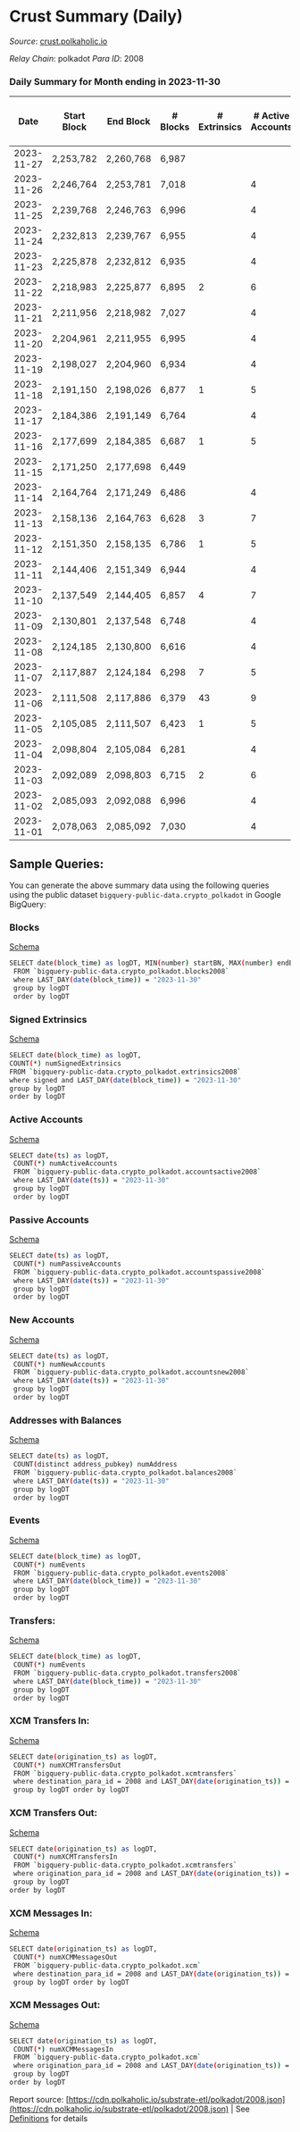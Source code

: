 # Crust Summary (Daily)

_Source_: [crust.polkaholic.io](https://crust.polkaholic.io)

*Relay Chain*: polkadot
*Para ID*: 2008



### Daily Summary for Month ending in 2023-11-30


| Date    | Start Block | End Block | # Blocks | # Extrinsics | # Active Accounts | # Passive Accounts | # New Accounts | # Addresses | # Events  | # Transfers ($USD) | # XCM Transfers In ($USD) | # XCM Transfers Out ($USD) | # XCM In | # XCM Out | Issues |
|---------|-------------|-----------|----------|--------------|-------------------|--------------------|----------------|-------------|-----------|--------------------|---------------------------|----------------------------|----------|-----------|--------|
| 2023-11-27 | 2,253,782 | 2,260,768 | 6,987 |  |  |  |  |  | 14,195 |   |   |   |  |  |  |
| 2023-11-26 | 2,246,764 | 2,253,781 | 7,018 |  | 4 |  |  | 1,013 | 14,034 |   |   |   |  |  |  |
| 2023-11-25 | 2,239,768 | 2,246,763 | 6,996 |  | 4 |  |  | 1,013 | 13,997 |   |   |   |  |  |  |
| 2023-11-24 | 2,232,813 | 2,239,767 | 6,955 |  | 4 |  |  | 1,013 | 13,914 |   |   |   |  |  |  |
| 2023-11-23 | 2,225,878 | 2,232,812 | 6,935 |  | 4 |  |  | 1,013 | 13,874 |   |   |   |  |  |  |
| 2023-11-22 | 2,218,983 | 2,225,877 | 6,895 | 2 | 6 | 1 | 1 | 1,013 | 13,807 | 1  |   |   |  |  |  |
| 2023-11-21 | 2,211,956 | 2,218,982 | 7,027 |  | 4 |  |  | 1,013 | 14,061 |   |   |   |  |  |  |
| 2023-11-20 | 2,204,961 | 2,211,955 | 6,995 |  | 4 |  |  | 1,013 | 13,994 |   |   |   |  |  |  |
| 2023-11-19 | 2,198,027 | 2,204,960 | 6,934 |  | 4 |  |  | 1,013 | 13,872 |   |   |   |  |  |  |
| 2023-11-18 | 2,191,150 | 2,198,026 | 6,877 | 1 | 5 | 1 |  | 1,013 | 13,763 | 1  |   |   |  |  |  |
| 2023-11-17 | 2,184,386 | 2,191,149 | 6,764 |  | 4 |  |  | 1,013 | 13,532 |   |   |   |  |  |  |
| 2023-11-16 | 2,177,699 | 2,184,385 | 6,687 | 1 | 5 |  |  | 1,013 | 13,383 |   |   |   |  |  |  |
| 2023-11-15 | 2,171,250 | 2,177,698 | 6,449 |  |  |  |  | 1,013 | 12,901 |   |   |   |  |  |  |
| 2023-11-14 | 2,164,764 | 2,171,249 | 6,486 |  | 4 |  |  | 1,013 | 12,980 |   |   |   |  |  |  |
| 2023-11-13 | 2,158,136 | 2,164,763 | 6,628 | 3 | 7 | 3 | 2 | 1,013 | 13,281 | 3  |   |   |  |  |  |
| 2023-11-12 | 2,151,350 | 2,158,135 | 6,786 | 1 | 5 |  |  | 1,012 | 13,579 |   |   |   |  |  |  |
| 2023-11-11 | 2,144,406 | 2,151,349 | 6,944 |  | 4 |  |  | 1,012 | 13,892 |   |   |   |  |  |  |
| 2023-11-10 | 2,137,549 | 2,144,405 | 6,857 | 4 | 7 | 953 | 2 | 1,012 | 15,710 | 980  |   |   |  |  |  |
| 2023-11-09 | 2,130,801 | 2,137,548 | 6,748 |  | 4 |  |  | 1,011 | 13,500 |   |   |   |  |  |  |
| 2023-11-08 | 2,124,185 | 2,130,800 | 6,616 |  | 4 |  |  | 1,011 | 13,235 |   |   |   |  |  |  |
| 2023-11-07 | 2,117,887 | 2,124,184 | 6,298 | 7 | 5 |  |  | 1,011 | 12,632 |   |   |   |  |  |  |
| 2023-11-06 | 2,111,508 | 2,117,886 | 6,379 | 43 | 9 |  | 1 | 1,011 | 13,009 | 3  |   |   |  |  |  |
| 2023-11-05 | 2,105,085 | 2,111,507 | 6,423 | 1 | 5 |  |  | 1,010 | 12,856 |   |   |   |  |  |  |
| 2023-11-04 | 2,098,804 | 2,105,084 | 6,281 |  | 4 |  |  | 1,010 | 12,565 |   |   |   |  |  |  |
| 2023-11-03 | 2,092,089 | 2,098,803 | 6,715 | 2 | 6 |  |  | 1,010 | 13,443 |   |   |   |  |  |  |
| 2023-11-02 | 2,085,093 | 2,092,088 | 6,996 |  | 4 |  |  | 1,010 | 13,996 |   |   |   |  |  |  |
| 2023-11-01 | 2,078,063 | 2,085,092 | 7,030 |  | 4 |  |  | 1,010 | 14,064 |   |   |   |  |  |  |

## Sample Queries:
You can generate the above summary data using the following queries using the public dataset `bigquery-public-data.crypto_polkadot` in Google BigQuery:


### Blocks 

[Schema](https://github.com/colorfulnotion/substrate-etl/blob/main/schema/blocks.json)

```bash
SELECT date(block_time) as logDT, MIN(number) startBN, MAX(number) endBN, COUNT(*) numBlocks 
 FROM `bigquery-public-data.crypto_polkadot.blocks2008`  
 where LAST_DAY(date(block_time)) = "2023-11-30" 
 group by logDT 
 order by logDT
```

### Signed Extrinsics 

[Schema](https://github.com/colorfulnotion/substrate-etl/blob/main/schema/extrinsics.json)

```bash
SELECT date(block_time) as logDT, 
COUNT(*) numSignedExtrinsics 
FROM `bigquery-public-data.crypto_polkadot.extrinsics2008`  
where signed and LAST_DAY(date(block_time)) = "2023-11-30" 
group by logDT 
order by logDT
```

### Active Accounts 

[Schema](https://github.com/colorfulnotion/substrate-etl/blob/main/schema/accountsactive.json)

```bash
SELECT date(ts) as logDT, 
 COUNT(*) numActiveAccounts 
 FROM `bigquery-public-data.crypto_polkadot.accountsactive2008` 
 where LAST_DAY(date(ts)) = "2023-11-30" 
 group by logDT 
 order by logDT
```

### Passive Accounts 

[Schema](https://github.com/colorfulnotion/substrate-etl/blob/main/schema/accountspassive.json)

```bash
SELECT date(ts) as logDT, 
 COUNT(*) numPassiveAccounts 
 FROM `bigquery-public-data.crypto_polkadot.accountspassive2008` 
 where LAST_DAY(date(ts)) = "2023-11-30" 
 group by logDT 
 order by logDT
```

### New Accounts 

[Schema](https://github.com/colorfulnotion/substrate-etl/blob/main/schema/accountsnew.json)

```bash
SELECT date(ts) as logDT, 
 COUNT(*) numNewAccounts 
 FROM `bigquery-public-data.crypto_polkadot.accountsnew2008` 
 where LAST_DAY(date(ts)) = "2023-11-30" 
 group by logDT
 order by logDT
```

### Addresses with Balances 

[Schema](https://github.com/colorfulnotion/substrate-etl/blob/main/schema/balances.json)

```bash
SELECT date(ts) as logDT,
 COUNT(distinct address_pubkey) numAddress 
 FROM `bigquery-public-data.crypto_polkadot.balances2008` 
 where LAST_DAY(date(ts)) = "2023-11-30" 
 group by logDT 
 order by logDT
```

### Events 

[Schema](https://github.com/colorfulnotion/substrate-etl/blob/main/schema/events.json)

```bash
SELECT date(block_time) as logDT, 
 COUNT(*) numEvents 
 FROM `bigquery-public-data.crypto_polkadot.events2008` 
 where LAST_DAY(date(block_time)) = "2023-11-30" 
 group by logDT 
 order by logDT
```

### Transfers:

[Schema](https://github.com/colorfulnotion/substrate-etl/blob/main/schema/transfers.json)

```bash
SELECT date(block_time) as logDT, 
 COUNT(*) numEvents 
 FROM `bigquery-public-data.crypto_polkadot.transfers2008` 
 where LAST_DAY(date(block_time)) = "2023-11-30" 
 group by logDT 
 order by logDT
```

### XCM Transfers In: 

[Schema](https://github.com/colorfulnotion/substrate-etl/blob/main/schema/xcmtransfers.json)

```bash
SELECT date(origination_ts) as logDT, 
 COUNT(*) numXCMTransfersOut 
 FROM `bigquery-public-data.crypto_polkadot.xcmtransfers` 
 where destination_para_id = 2008 and LAST_DAY(date(origination_ts)) = "2023-11-30" 
 group by logDT order by logDT
```

### XCM Transfers Out: 

[Schema](https://github.com/colorfulnotion/substrate-etl/blob/main/schema/xcmtransfers.json)

```bash
SELECT date(origination_ts) as logDT, 
 COUNT(*) numXCMTransfersIn 
 FROM `bigquery-public-data.crypto_polkadot.xcmtransfers` 
 where origination_para_id = 2008 and LAST_DAY(date(origination_ts)) = "2023-11-30" 
 group by logDT 
order by logDT
```

### XCM Messages In: 

[Schema](https://github.com/colorfulnotion/substrate-etl/blob/main/schema/xcm.json)

```bash
SELECT date(origination_ts) as logDT, 
 COUNT(*) numXCMMessagesOut 
 FROM `bigquery-public-data.crypto_polkadot.xcm` 
 where destination_para_id = 2008 and LAST_DAY(date(origination_ts)) = "2023-11-30" 
 group by logDT order by logDT
```

### XCM Messages Out: 

[Schema](https://github.com/colorfulnotion/substrate-etl/blob/main/schema/xcm.json)

```bash
SELECT date(origination_ts) as logDT, 
 COUNT(*) numXCMMessagesIn 
 FROM `bigquery-public-data.crypto_polkadot.xcm` 
 where origination_para_id = 2008 and LAST_DAY(date(origination_ts)) = "2023-11-30" 
 group by logDT 
order by logDT
```


Report source: [https://cdn.polkaholic.io/substrate-etl/polkadot/2008.json](https://cdn.polkaholic.io/substrate-etl/polkadot/2008.json) | See [Definitions](/DEFINITIONS.md) for details
